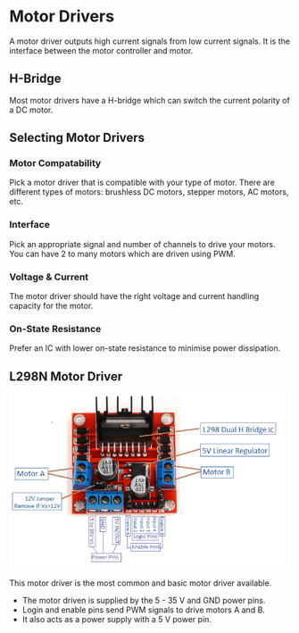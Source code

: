 # Motor Drivers

A motor driver outputs high current signals from low current signals. It is the interface between the motor controller and motor.

## H-Bridge

Most motor drivers have a H-bridge which can switch the current polarity of a DC motor.

## Selecting Motor Drivers

### Motor Compatability

Pick a motor driver that is compatible with your type of motor. There are different types of motors: brushless DC motors, stepper motors, AC motors, etc.

### Interface

Pick an appropriate signal and number of channels to drive your motors. You can have 2 to many motors which are driven using PWM.

### Voltage & Current

The motor driver should have the right voltage and current handling capacity for the motor.

### On-State Resistance

Prefer an IC with lower on-state resistance to minimise power dissipation.

## L298N Motor Driver

![l289n-pinout](images/l289n-pinout.png)

This motor driver is the most common and basic motor driver available.
- The motor driven is supplied by the 5 - 35 V and GND power pins.
- Login and enable pins send PWM signals to drive motors A and B.
- It also acts as a power supply with a 5 V power pin.

